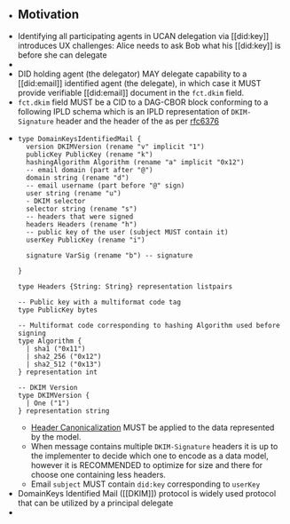 - ## Motivation
- Identifying all participating agents in UCAN delegation via [[did:key]] introduces UX challenges: Alice needs to ask Bob what his [[did:key]] is before she can delegate
-
- DID holding agent (the delegator) MAY delegate capability to a [[did:email]] identified agent (the delegate), in which case it MUST provide verifiable [[did:email]] document in the `fct.dkim` field.
- `fct.dkim` field MUST be a CID to a DAG-CBOR block conforming to a following IPLD schema which is an IPLD representation of `DKIM-Signature` header and the header of the as per [rfc6376](https://www.rfc-editor.org/rfc/rfc6376.html)
- ```ipldsch
  type DomainKeysIdentifiedMail {
    version DKIMVersion (rename "v" implicit "1")
    publicKey PublicKey (rename "k")
    hashingAlgorithm Algorithm (rename "a" implicit "0x12")
    -- email domain (part after "@")
    domain string (rename "d")
    -- email username (part before "@" sign)
    user string (rename "u")
    - DKIM selector
    selector string (rename "s")
    -- headers that were signed
    headers Headers (rename "h")
    -- public key of the user (subject MUST contain it)
    userKey PublicKey (rename "i")
    
    signature VarSig (rename "b") -- signature
    
  }
  
  type Headers {String: String} representation listpairs
  
  -- Public key with a multiformat code tag
  type PublicKey bytes
  
  -- Multiformat code corresponding to hashing Algorithm used before signing 
  type Algorithm {
    | sha1 ("0x11")
    | sha2_256 ("0x12")
    | sha2_512 ("0x13")
  } representation int
  
  -- DKIM Version
  type DKIMVersion {
    | One ("1")
  } representation string
  
  ```
	- [Header Canonicalization](https://www.rfc-editor.org/rfc/rfc6376.html#section-3.4.2) MUST be applied to the data represented by the model.
	- When message contains multiple `DKIM-Signature` headers it is up to the implementer to decide which one to encode as a data model, however it is RECOMMENDED to optimize for size and there for choose one containing less headers.
	- Email `subject` MUST contain `did:key` corresponding to `userKey`
- DomainKeys Identified Mail ([[DKIM]]) protocol is widely used protocol that can be utilized by a principal  delegate
-
